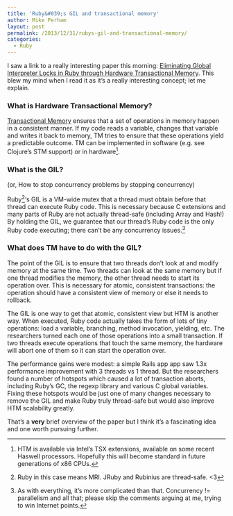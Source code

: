 ```yaml
---
title: 'Ruby&#039;s GIL and transactional memory'
author: Mike Perham
layout: post
permalink: /2013/12/31/rubys-gil-and-transactional-memory/
categories:
  - Ruby
---
```

I saw a link to a really interesting paper this morning: [Eliminating Global Interpreter Locks in Ruby through Hardware Transactional Memory][1]. This blew my mind when I read it as it&#8217;s a really interesting concept; let me explain.

<!--more-->

### What is Hardware Transactional Memory?

[Transactional Memory][2] ensures that a set of operations in memory happen in a consistent manner. If my code reads a variable, changes that variable and writes it back to memory, TM tries to ensure that these operations yield a predictable outcome. TM can be implemented in software (e.g. see Clojure&#8217;s STM support) or in hardware[^3].

### What is the GIL?

(or, How to stop concurrency problems by stopping concurrency)

Ruby[^1]&#8216;s GIL is a VM-wide mutex that a thread must obtain before that thread can execute Ruby code. This is necessary because C extensions and many parts of Ruby are not actually thread-safe (including Array and Hash!) By holding the GIL, we guarantee that our thread&#8217;s Ruby code is the only Ruby code executing; there can&#8217;t be any concurrency issues.[^2]

### What does TM have to do with the GIL?

The point of the GIL is to ensure that two threads don&#8217;t look at and modify memory at the same time. Two threads can look at the same memory but if one thread modifies the memory, the other thread needs to start its operation over. This is necessary for atomic, consistent transactions: the operation should have a consistent view of memory or else it needs to rollback.

The GIL is one way to get that atomic, consistent view but HTM is another way. When executed, Ruby code actually takes the form of lots of tiny operations: load a variable, branching, method invocation, yielding, etc. The researchers turned each one of those operations into a small transaction. If two threads execute operations that touch the same memory, the hardware will abort one of them so it can start the operation over.

The performance gains were modest: a simple Rails app app saw 1.3x performance improvement with 3 threads vs 1 thread. But the researchers found a number of hotspots which caused a lot of transaction aborts, including Ruby&#8217;s GC, the regexp library and various C global variables. Fixing these hotspots would be just one of many changes necessary to remove the GIL and make Ruby truly thread-safe but would also improve HTM scalability greatly.

That&#8217;s a **very** brief overview of the paper but I think it&#8217;s a fascinating idea and one worth pursuing further.

[^3]:    
    HTM is available via Intel&#8217;s TSX extensions, available on some recent Haswell processors. Hopefully this will become standard in future generations of x86 CPUs.

[^1]:    
    Ruby in this case means MRI. JRuby and Rubinius are thread-safe. <3

[^2]:    
    As with everything, it&#8217;s more complicated than that. Concurrency != parallelism and all that; please skip the comments arguing at me, trying to win Internet points.

 [1]: http://researcher.watson.ibm.com/researcher/files/jp-ODAIRA/PPoPP2014_RubyGILHTM.pdf
 [2]: https://en.wikipedia.org/wiki/Transactional_memory